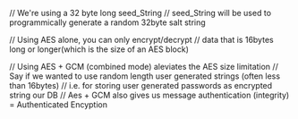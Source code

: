 // We're using a 32 byte long seed_String
// seed_String will be used to programmically generate a random 32byte salt string

// Using AES alone, you can only encrypt/decrypt
// data that is 16bytes long or longer(which is the size of an AES block)

// Using AES + GCM (combined mode) aleviates the AES size limitation
// Say if we wanted to use random length user generated strings (often less than 16bytes) 
// i.e.  for storing user generated passwords as encrypted string our DB
// Aes + GCM also gives us message authentication (integrity) = Authenticated Encyption

